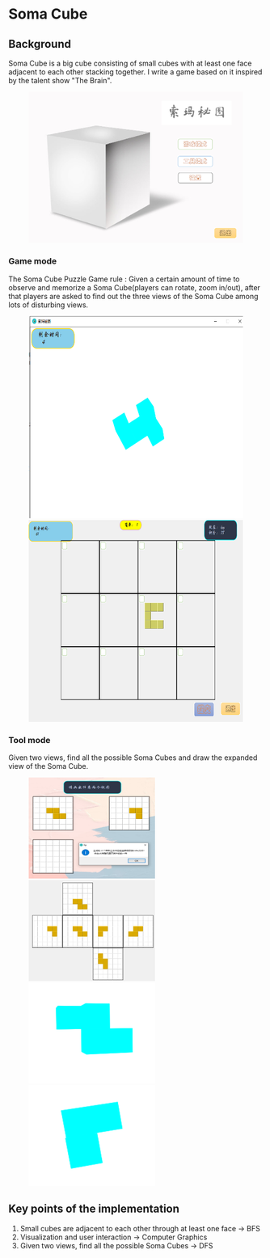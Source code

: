 # Soma Cube

## Background

Soma Cube is a big cube consisting of small cubes with at least one face adjacent to each other stacking together.
I write a game based on it inspired by the talent show "The Brain".
<figure class="half">
  <img src="./demo-img/SomaCube.png">
</figure>

### Game mode

The Soma Cube Puzzle Game rule
: Given a certain amount of time to observe and memorize a Soma Cube(players can rotate, zoom in/out), 
after that players are asked to find out the three views of the Soma Cube among lots of disturbing views.

<figure class="half">
  <img src="./demo-img/gameMode0.png" width="500" height="400">
  <img src="./demo-img/gameMode1.png" width="500" height="400">
</figure>

### Tool mode

Given two views, find all the possible Soma Cubes and draw the expanded view of the Soma Cube.

<figure class="half">
  <img src="./demo-img/toolMode0.png" width="250" height="200">
  <img src="./demo-img/toolMode3png.png" width="250" height="200">
  <img src="./demo-img/toolMode1.png" width="250" height="200">
  <img src="./demo-img/toolMode2.png" width="250" height="200">
</figure>

## Key points of the implementation

1. Small cubes are adjacent to each other through at least one face  → BFS
2. Visualization and user interaction  → Computer Graphics
3. Given two views, find all the possible Soma Cubes → DFS
